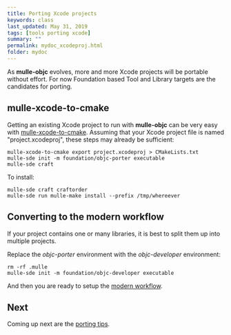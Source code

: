 ```yaml
---
title: Porting Xcode projects
keywords: class
last_updated: May 31, 2019
tags: [tools porting xcode]
summary: ""
permalink: mydoc_xcodeproj.html
folder: mydoc
---
```


As **mulle-objc** evolves, more and more Xcode projects will be portable
without effort. For now Foundation based Tool and Library targets are
the candidates for porting.



## mulle-xcode-to-cmake

Getting an existing Xcode project to run with **mulle-objc** can be very easy
with [mulle-xcode-to-cmake](//github.com/mulle-nat/mulle-xcode-to-cmake).
Assuming  that your Xcode project file is named "project.xcodeproj", these
steps may already be sufficient:


```
mulle-xcode-to-cmake export project.xcodeproj > CMakeLists.txt
mulle-sde init -m foundation/objc-porter executable
mulle-sde craft
```

To install:


```
mulle-sde craft craftorder
mulle-sde run mulle-make install --prefix /tmp/whereever
```


## Converting to the modern workflow

If your project contains one or many libraries, it is best to split them
up into multiple projects.

Replace the *objc-porter* environment with the *objc-developer* environment:

```
rm -rf .mulle
mulle-sde init -m foundation/objc-developer executable
```

And then you are ready to setup the [modern workflow](mydoc_modern.html).


## Next

Coming up next are the [porting tips](mydoc_porting.html).